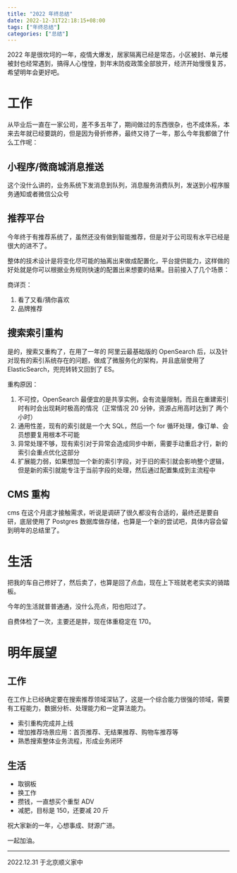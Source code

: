 ```yaml
---
title: "2022 年终总结"
date: 2022-12-31T22:18:15+08:00
tags: ["年终总结"]
categories: ["总结"]
---
```


2022 年是很坎坷的一年，疫情大爆发，居家隔离已经是常态，小区被封、单元楼被封也经常遇到，搞得人心惶惶，到年末防疫政策全部放开，经济开始慢慢复苏，希望明年会更好吧。

# 工作

从毕业后一直在一家公司，差不多五年了，期间做过的东西很杂，也不成体系，本来去年就已经要跳的，但是因为骨折修养，最终又待了一年，那么今年我都做了什么工作呢：

## 小程序/微商城消息推送

这个没什么讲的，业务系统下发消息到队列，消息服务消费队列，发送到小程序服务通知或者微信公众号

## 推荐平台

今年终于有推荐系统了，虽然还没有做到智能推荐，但是对于公司现有水平已经是很大的进不了。

整体的技术设计是将变化尽可能的抽离出来做成配置化，平台提供能力，这样做的好处就是你可以根据业务规则快速的配置出来想要的结果。目前接入了几个场景：

商详页：

1. 看了又看/猜你喜欢
2. 品牌推荐

## 搜索索引重构

是的，搜索又重构了，在用了一年的 阿里云最基础版的 OpenSearch 后，以及针对现有的索引系统存在的问题，做成了微服务化的架构，并且底层使用了 ElasticSearch，兜兜转转又回到了 ES。

重构原因：

1. 不可控，OpenSearch 最便宜的是共享实例，会有流量限制，而且在重建索引时有时会出现耗时极高的情况（正常情况 20 分钟，资源占用高时达到了 两个小时）
2. 通用性差，现有的索引就是一个大 SQL，然后一个 for 循环处理，像订单、会员想要复用根本不可能
3. 异常处理不够，现有索引对于异常会造成同步中断，需要手动重启才行，新的索引会重点优化这部分
4. 扩展能力弱，如果想加一个新的索引字段，对于旧的索引就会影响整个逻辑，但是新的索引就能专注于当前字段的处理，然后通过配置集成到主流程中

## CMS 重构

cms 在这个月底才接触需求，听说是调研了很久都没有合适的，最终还是要自研，底层使用了 Postgres 数据库做存储，也算是一个新的尝试吧，具体内容会留到明年的总结里了。

# 生活

把我的车自己修好了，然后卖了，也算是回了点血，现在上下班就老老实实的骑踏板。

今年的生活就普普通通，没什么亮点，阳也阳过了。

自费体检了一次，主要还是胖，现在体重稳定在 170。

# 明年展望

## 工作

在工作上已经确定要在搜索推荐领域深钻了，这是一个综合能力很强的领域，需要有工程能力，数据分析、处理能力和一定算法能力。

- 索引重构完成并上线
- 增加推荐场景应用：首页推荐、无结果推荐、购物车推荐等
- 熟悉搜索整体业务流程，形成业务闭环

## 生活

- 取钢板
- 换工作
- 攒钱，一直想买个重型 ADV
- 减肥，目标是 150，还要减 20 斤



祝大家新的一年，心想事成、财源广进。

一起加油。



---

2022.12.31 于北京顺义家中
